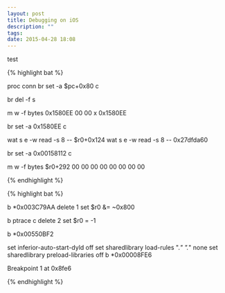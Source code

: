 ```yaml
---
layout: post
title: Debugging on iOS
description: ""
tags:
date: 2015-04-28 18:08
---
```


test

{% highlight bat %}

proc conn
br set -a $pc+0x80
c

br del -f
s

m w -f bytes 0x1580EE 00 00
x 0x1580EE

br set -a 0x1580EE
c

wat s e -w read -s 8 -- $r0+0x124
wat s e -w read -s 8 -- 0x27dfda60

br set -a 0x00158112
c

m w -f bytes $r0+292 00 00 00 00 00 00 00 00



{% endhighlight %}

{% highlight bat %}

b *0x003C79AA
delete 1
set $r0 &= ~0x800

b ptrace
c
delete 2
set $r0 = -1

b *0x00550BF2

set inferior-auto-start-dyld off
set sharedlibrary load-rules ".*" ".*" none
set sharedlibrary preload-libraries off
b *0x00008FE6

Breakpoint 1 at 0x8fe6

{% endhighlight %}
